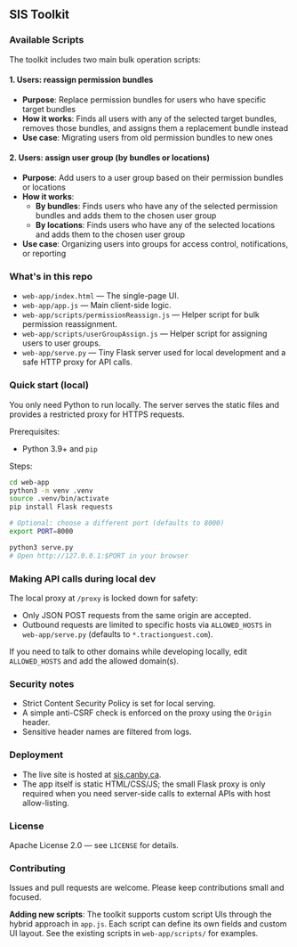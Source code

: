 ## SIS Toolkit


### Available Scripts

The toolkit includes two main bulk operation scripts:

#### 1. Users: reassign permission bundles
- **Purpose**: Replace permission bundles for users who have specific target bundles
- **How it works**: Finds all users with any of the selected target bundles, removes those bundles, and assigns them a replacement bundle instead
- **Use case**: Migrating users from old permission bundles to new ones

#### 2. Users: assign user group (by bundles or locations)
- **Purpose**: Add users to a user group based on their permission bundles or locations
- **How it works**: 
  - **By bundles**: Finds users who have any of the selected permission bundles and adds them to the chosen user group
  - **By locations**: Finds users who have any of the selected locations and adds them to the chosen user group
- **Use case**: Organizing users into groups for access control, notifications, or reporting

### What's in this repo

- `web-app/index.html` — The single-page UI.
- `web-app/app.js` — Main client-side logic.
- `web-app/scripts/permissionReassign.js` — Helper script for bulk permission reassignment.
- `web-app/scripts/userGroupAssign.js` — Helper script for assigning users to user groups.
- `web-app/serve.py` — Tiny Flask server used for local development and a safe HTTP proxy for API calls.

### Quick start (local)

You only need Python to run locally. The server serves the static files and provides a restricted proxy for HTTPS requests.

Prerequisites:

- Python 3.9+ and `pip`

Steps:

```bash
cd web-app
python3 -m venv .venv
source .venv/bin/activate
pip install Flask requests

# Optional: choose a different port (defaults to 8000)
export PORT=8000

python3 serve.py
# Open http://127.0.0.1:$PORT in your browser
```

### Making API calls during local dev

The local proxy at `/proxy` is locked down for safety:

- Only JSON POST requests from the same origin are accepted.
- Outbound requests are limited to specific hosts via `ALLOWED_HOSTS` in `web-app/serve.py` (defaults to `*.tractionguest.com`).

If you need to talk to other domains while developing locally, edit `ALLOWED_HOSTS` and add the allowed domain(s).

### Security notes

- Strict Content Security Policy is set for local serving.
- A simple anti-CSRF check is enforced on the proxy using the `Origin` header.
- Sensitive header names are filtered from logs.

### Deployment

- The live site is hosted at [sis.canby.ca](https://sis.canby.ca).
- The app itself is static HTML/CSS/JS; the small Flask proxy is only required when you need server-side calls to external APIs with host allow-listing.

### License

Apache License 2.0 — see `LICENSE` for details.

### Contributing

Issues and pull requests are welcome. Please keep contributions small and focused.

**Adding new scripts**: The toolkit supports custom script UIs through the hybrid approach in `app.js`. Each script can define its own fields and custom UI layout. See the existing scripts in `web-app/scripts/` for examples.


